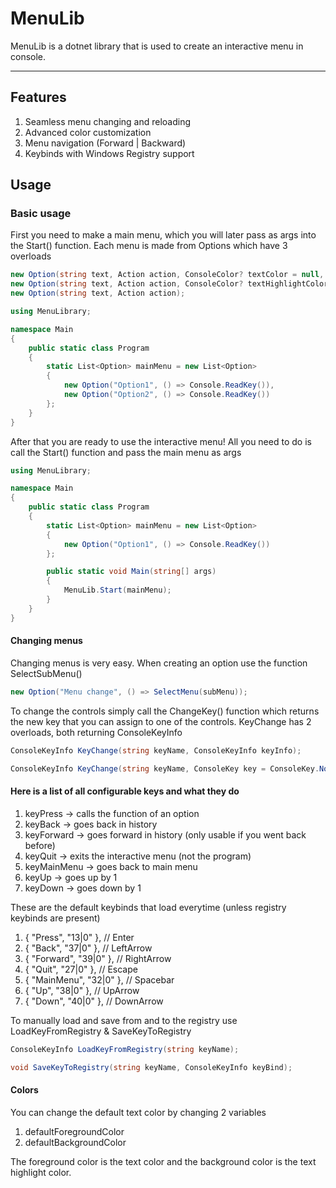 # MenuLib
MenuLib is a dotnet library that is used to create an interactive menu in console.

---
## Features
1. Seamless menu changing and reloading
2. Advanced color customization
3. Menu navigation (Forward | Backward)
4. Keybinds with Windows Registry support

## Usage

<h3>Basic usage</h3>

First you need to make a main menu, which you will later pass as args into the Start() function.
Each menu is made from Options which have 3 overloads
```C#
new Option(string text, Action action, ConsoleColor? textColor = null, ConsoleColor? textHighlightColor = null);
new Option(string text, Action action, ConsoleColor? textHighlightColor = null);
new Option(string text, Action action);
```

```C#
using MenuLibrary;

namespace Main
{
    public static class Program
    {
        static List<Option> mainMenu = new List<Option>
        {
            new Option("Option1", () => Console.ReadKey()),
            new Option("Option2", () => Console.ReadKey())
        };
    }
}
```

After that you are ready to use the interactive menu!
All you need to do is call the Start() function and pass the main menu as args

```C#
using MenuLibrary;

namespace Main
{
    public static class Program
    {
        static List<Option> mainMenu = new List<Option>
        {
            new Option("Option1", () => Console.ReadKey())
        };

        public static void Main(string[] args)
        {
            MenuLib.Start(mainMenu);
        }
    }
}
```

<h4>Changing menus</h4>

Changing menus is very easy. When creating an option use the function SelectSubMenu()

```C#
new Option("Menu change", () => SelectMenu(subMenu));
```

To change the controls simply call the ChangeKey() function which returns the new key that you can assign to one of the controls.
KeyChange has 2 overloads, both returning ConsoleKeyInfo

```C#
ConsoleKeyInfo KeyChange(string keyName, ConsoleKeyInfo keyInfo);

ConsoleKeyInfo KeyChange(string keyName, ConsoleKey key = ConsoleKey.None, bool shift = false, bool alt = false, bool ctrl = false);
```

<h4> Here is a list of all configurable keys and what they do </h4>

1. keyPress -> calls the function of an option
2. keyBack -> goes back in history
3. keyForward -> goes forward in history (only usable if you went back before)
4. keyQuit -> exits the interactive menu (not the program)
5. keyMainMenu -> goes back to main menu
6. keyUp -> goes up by 1
7. keyDown -> goes down by 1

These are the default keybinds that load everytime (unless registry keybinds are present)
1. { "Press", "13|0" },        // Enter
2. { "Back", "37|0" },         // LeftArrow
3. { "Forward", "39|0" },      // RightArrow
4. { "Quit", "27|0" },         // Escape
5. { "MainMenu", "32|0" },     // Spacebar
6. { "Up", "38|0" },           // UpArrow
7. { "Down", "40|0" },          // DownArrow

To manually load and save from and to the registry use LoadKeyFromRegistry & SaveKeyToRegistry

```C#
ConsoleKeyInfo LoadKeyFromRegistry(string keyName);

void SaveKeyToRegistry(string keyName, ConsoleKeyInfo keyBind);
```

<h4> Colors </h4>

You can change the default text color by changing 2 variables
1. defaultForegroundColor
2. defaultBackgroundColor

The foreground color is the text color and the background color is the text highlight color.
